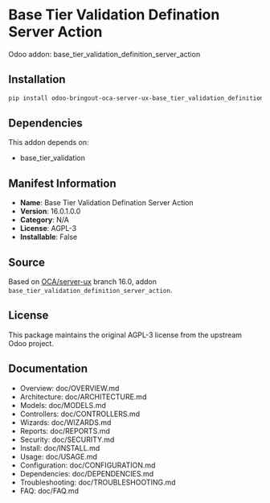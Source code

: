 # Base Tier Validation Defination Server Action

Odoo addon: base_tier_validation_definition_server_action

## Installation

```bash
pip install odoo-bringout-oca-server-ux-base_tier_validation_definition_server_action
```

## Dependencies

This addon depends on:
- base_tier_validation

## Manifest Information

- **Name**: Base Tier Validation Defination Server Action
- **Version**: 16.0.1.0.0
- **Category**: N/A
- **License**: AGPL-3
- **Installable**: False

## Source

Based on [OCA/server-ux](https://github.com/OCA/server-ux) branch 16.0, addon `base_tier_validation_definition_server_action`.

## License

This package maintains the original AGPL-3 license from the upstream Odoo project.

## Documentation

- Overview: doc/OVERVIEW.md
- Architecture: doc/ARCHITECTURE.md
- Models: doc/MODELS.md
- Controllers: doc/CONTROLLERS.md
- Wizards: doc/WIZARDS.md
- Reports: doc/REPORTS.md
- Security: doc/SECURITY.md
- Install: doc/INSTALL.md
- Usage: doc/USAGE.md
- Configuration: doc/CONFIGURATION.md
- Dependencies: doc/DEPENDENCIES.md
- Troubleshooting: doc/TROUBLESHOOTING.md
- FAQ: doc/FAQ.md
